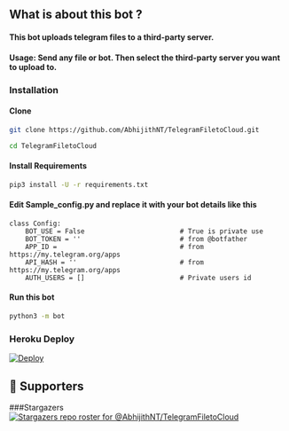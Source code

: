 ## What is about this bot ?

#### This bot uploads telegram files to a third-party server.
#### Usage: Send any file or bot. Then select the third-party server you want to upload to.


### Installation
#### Clone

```sh
git clone https://github.com/AbhijithNT/TelegramFiletoCloud.git

cd TelegramFiletoCloud

```

#### Install Requirements

```sh
pip3 install -U -r requirements.txt
```
#### Edit Sample_config.py and replace it with your bot details like this

```python3
class Config:
    BOT_USE = False                        # True is private use
    BOT_TOKEN = ''                         # from @botfather
    APP_ID =                               # from https://my.telegram.org/apps
    API_HASH = ''                          # from https://my.telegram.org/apps
    AUTH_USERS = []                        # Private users id
```

#### Run this bot
```sh
python3 -m bot
```

### Heroku Deploy
[![Deploy](https://www.herokucdn.com/deploy/button.svg)](https://heroku.com/deploy?template=https://github.com/AbhijithNT/TelegramFiletoCloud)

## :clap:  Supporters

###Stargazers
[![Stargazers repo roster for @AbhijithNT/TelegramFiletoCloud](https://reporoster.com/stars/AbhijithNT/TelegramFiletoCloud)](https://github.com/AbhijithNT/TelegramFiletoCloud/stargazers)
